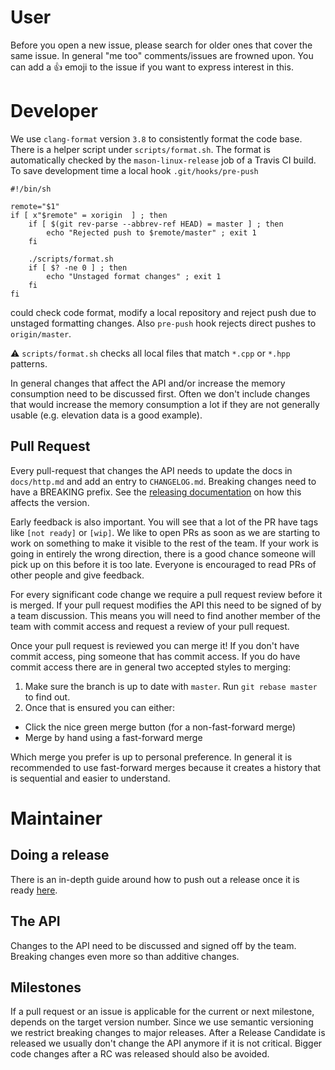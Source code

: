 # User

Before you open a new issue, please search for older ones that cover the same issue.
In general "me too" comments/issues are frowned upon.
You can add a :+1: emoji to the issue if you want to express interest in this.

# Developer

We use `clang-format` version `3.8` to consistently format the code base. There is a helper script under `scripts/format.sh`.
The format is automatically checked by the `mason-linux-release` job of a Travis CI build.
To save development time a local hook `.git/hooks/pre-push`
```
#!/bin/sh

remote="$1"
if [ x"$remote" = xorigin  ] ; then
    if [ $(git rev-parse --abbrev-ref HEAD) = master ] ; then
        echo "Rejected push to $remote/master" ; exit 1
    fi

    ./scripts/format.sh
    if [ $? -ne 0 ] ; then
        echo "Unstaged format changes" ; exit 1
    fi
fi
```
could check code format, modify a local repository and reject push due to unstaged formatting changes.
Also `pre-push` hook  rejects direct pushes to `origin/master`.

⚠️ `scripts/format.sh` checks all local files that match `*.cpp` or `*.hpp` patterns.


In general changes that affect the API and/or increase the memory consumption need to be discussed first.
Often we don't include changes that would increase the memory consumption a lot if they are not generally usable (e.g. elevation data is a good example).

## Pull Request

Every pull-request that changes the API needs to update the docs in `docs/http.md` and add an entry to `CHANGELOG.md`.
Breaking changes need to have a BREAKING prefix. See the [releasing documentation](docs/releasing.md) on how this affects the version.

Early feedback is also important.
You will see that a lot of the PR have tags like `[not ready]` or `[wip]`.
We like to open PRs as soon as we are starting to work on something to make it visible to the rest of the team.
If your work is going in entirely the wrong direction, there is a good chance someone will pick up on this before it is too late.
Everyone is encouraged to read PRs of other people and give feedback.

For every significant code change we require a pull request review before it is merged.
If your pull request modifies the API this need to be signed of by a team discussion.
This means you will need to find another member of the team with commit access and request a review of your pull request.

Once your pull request is reviewed you can merge it! If you don't have commit access, ping someone that has commit access.
If you do have commit access there are in general two accepted styles to merging:

1. Make sure the branch is up to date with `master`. Run `git rebase master` to find out.
2. Once that is ensured you can either:
  - Click the nice green merge button (for a non-fast-forward merge)
  - Merge by hand using a fast-forward merge

Which merge you prefer is up to personal preference. In general it is recommended to use fast-forward merges because it creates a history that is sequential and easier to understand.

# Maintainer

## Doing a release

There is an in-depth guide around how to push out a release once it is ready [here](docs/releasing.md).

## The API

Changes to the API need to be discussed and signed off by the team. Breaking changes even more so than additive changes.

## Milestones

If a pull request or an issue is applicable for the current or next milestone, depends on the target version number.
Since we use semantic versioning we restrict breaking changes to major releases.
After a Release Candidate is released we usually don't change the API anymore if it is not critical.
Bigger code changes after a RC was released should also be avoided.

